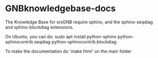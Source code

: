 # GNBknowledgebase-docs
The Knowledge Base for srsGNB require sphinx, and the sphinx-seqdiag and sphinx-blockdiag extensions.

On Ubuntu, you can do:
sudo apt install python-sphinx python-sphinxcontrib.seqdiag python-sphinxcontrib.blockdiag

To make the documentation do 'make html' on the main folder